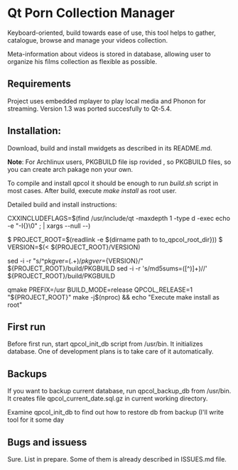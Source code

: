 # Qt Porn Collection Manager

Keyboard-oriented, build towards ease of use, this tool helps to gather,
catalogue, browse and manage your videos collection.

Meta-information about videos is stored in database, allowing user to organize
his films collection as flexible as possible.

## Requirements

Project uses embedded mplayer to play local media and Phonon for streaming.
Version 1.3 was ported succesfully to Qt-5.4. 

## Installation:

Download, build and install mwidgets as described in its README.md.

__Note__: For Archlinux users, PKGBUILD file isp   rovided , so
PKGBUILD files, so you can create arch pakage non your own.

To compile and install qpcol it should be enough to run *build.sh* script in
most cases. After build, execute *make install* as root user.

Detailed build and install instructions:

CXXINCLUDEFLAGS=$(find /usr/include/qt -maxdepth 1 -type d -exec echo -e "-I{}\0" \; | xargs  --null --)

$ PROJECT_ROOT=$(readlink -e $(dirname path to to_qpcol_root_dir}))
$ VERSION=$(< ${PROJECT_ROOT}/VERSION)

sed -i -r "s/^pkgver=(.+)$/pkgver=${VERSION}/" ${PROJECT_ROOT}/build/PKGBUILD
sed -i -r 's/md5sums=\([^\)]+\)//' ${PROJECT_ROOT}/build/PKGBUILD

qmake PREFIX=/usr BUILD_MODE=release QPCOL_RELEASE=1 "${PROJECT_ROOT}"
make -j$(nproc) && echo "Execute make install as root"

## First run

Before first run, start qpcol_init_db script from /usr/bin.
It initializes database. One of development plans is to take care of it automatically.

## Backups

If you want to backup current database, run qpcol_backup_db from /usr/bin.
It creates file qpcol_current_date.sql.gz in current working directory.

Examine qpcol_init_db to find out how to restore db from backup (I'll write
tool for it some day

## Bugs and issuess

Sure. List in prepare. Some of them is already described in ISSUES.md file.
